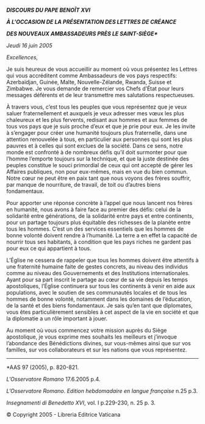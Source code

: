 ***DISCOURS DU PAPE BENOÎT XVI***

***À L'OCCASION DE LA PRÉSENTATION DES LETTRES DE CRÉANCE***

***DES NOUVEAUX AMBASSADEURS PRÈS LE SAINT-SIÈGE\****

*Jeudi 16 juin 2005*

*Excellences,*

Je suis heureux de vous accueillir au moment où vous présentez les Lettres qui vous accréditent comme Ambassadeurs de vos pays respectifs: Azerbaïdjan, Guinée, Malte, Nouvelle-Zélande, Rwanda, Suisse et Zimbabwe. Je vous demande de remercier vos Chefs d’État pour leurs messages déférents et de leur transmettre mes salutations respectueuses.

À travers vous, c’est tous les peuples que vous représentez que je veux saluer fraternellement et auxquels je veux adresser mes vœux les plus chaleureux et les plus fervents, redisant aux hommes et aux femmes de tous vos pays que je suis proche d’eux et que je prie pour eux. Je les invite à s’engager pour créer une humanité toujours plus fraternelle, dans une attention renouvelée à tous, en particulier aux personnes qui sont les plus pauvres et à celles qui sont exclues de la société. Dans ce sens, notre monde est confronté à de nombreux défis qu’il doit surmonter pour que l’homme l’emporte toujours sur la technique, et que la juste destinée des peuples constitue le souci primordial de ceux qui ont accepté de gérer les Affaires publiques, non pour eux-mêmes, mais en vue du bien commun. Notre cœur ne peut être en paix tant que nous voyons des frères souffrir, par manque de nourriture, de travail, de toit ou d’autres biens fondamentaux.

Pour apporter une réponse concrète à l’appel que nous lancent nos frères en humanité, nous avons à faire face au premier des défis: celui de la solidarité entre générations, de la solidarité entre pays et entre continents, pour un partage toujours plus équitable des richesses de la planète entre tous les hommes. C’est un des services essentiels que les hommes de bonne volonté doivent rendre à l’humanité. La terre a en effet la capacité de nourrir tous ses habitants, à condition que les pays riches ne gardent pas pour eux ce qui appartient à tous.

L’Église ne cessera de rappeler que tous les hommes doivent être attentifs à une fraternité humaine faite de gestes concrets, au niveau des individus comme au niveau des Gouvernements et des Institutions internationales. Ayant pour sa part inscrit le partage au cœur de sa vie depuis les temps apostoliques, l’Église continuera sur tous les continents à venir en aide aux populations, avec le soutien de ses communautés locales et de tous les hommes de bonne volonté, notamment dans les domaines de l’éducation, de la santé et des biens fondamentaux. Je sais qu’en tant que diplomates, vous êtes particulièrement sensibles à cet aspect de la vie en société et que la diplomatie a un rôle important à jouer.

Au moment où vous commencez votre mission auprès du Siège apostolique, je vous exprime mes souhaits les meilleurs et j’invoque l’abondance des Bénédictions divines, sur vous-mêmes ainsi que sur vos familles, sur vos collaborateurs et sur les nations que vous représentez.

* * *

\*AAS 97 (2005), p. 820-821.

*L'Osservatore Romano* 17.6.2005 p.4.

*L'Osservatore Romano. Edition hebdomadaire en langue française* n.25 p.3.

*Insegnamenti di Benedetto XVI*, vol. I p.229-230, n. 25 p. 3.

© Copyright 2005 - Libreria Editrice Vaticana